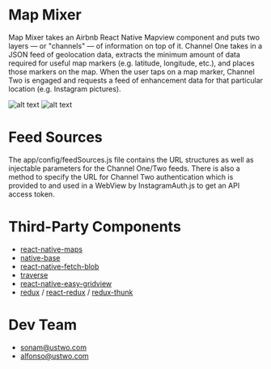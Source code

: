 # Map Mixer
Map Mixer takes an Airbnb React Native Mapview component and puts two layers — or "channels" — of information on top of it. Channel One takes in a JSON feed of geolocation data, extracts the minimum amount of data required for useful map markers (e.g. latitude, longitude, etc.), and places those markers on the map. When the user taps on a map marker, Channel Two is engaged and requests a feed of enhancement data for that particular location (e.g. Instagram pictures).


![alt text](https://github.com/ustwo/react-native-experiment/blob/master/mapmixer-login.gif "Login Flow")
![alt text](https://github.com/ustwo/react-native-experiment/blob/master/mapmixer-channel2.gif "Channel 2 Flow")


# Feed Sources
The app/config/feedSources.js file contains the URL structures as well as injectable parameters for the Channel One/Two feeds. There is also a method to specify the URL for Channel Two authentication which is provided to and used in a WebView by InstagramAuth.js to get an API access token.


# Third-Party Components
* [react-native-maps](https://github.com/airbnb/react-native-maps)
* [native-base](https://github.com/GeekyAnts/NativeBase)
* [react-native-fetch-blob](https://github.com/wkh237/react-native-fetch-blob)
* [traverse](https://github.com/substack/js-traverse)
* [react-native-easy-gridview](https://github.com/pavlelekic/react-native-gridview)
* [redux](https://github.com/reactjs/redux) / [react-redux](https://github.com/reactjs/react-redux) / [redux-thunk](https://github.com/gaearon/redux-thunk)


# Dev Team
* sonam@ustwo.com
* alfonso@ustwo.com

